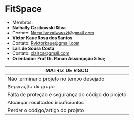 # FitSpace
- Membros:
- **Nathally Czaikowski Silva**
- Contato: Nathallyczaikowski@gmail.com
- **Victor Kaue Rosa dos Santos**
- Contato: Rvictorkaue@gmail.com
- **Lais de Sousa Costa**
- Contato: xlaiscs@gmail.com
- **Orientador: Prof Dr. Ronan Assumpção Silva;**
  
| MATRIZ DE RISCO  |
| ------------- |
| Não terminar o projeto no tempo desejado |
| Separação do grupo |
| Falta de proteção e segurança do código do projeto |
|Alcançar resultados insuficientes |
|Perder o código/artigo do projeto |

